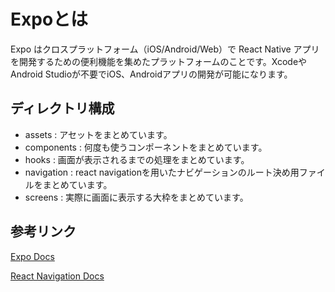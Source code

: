 # Expoとは
Expo はクロスプラットフォーム（iOS/Android/Web）で React Native アプリを開発するための便利機能を集めたプラットフォームのことです。XcodeやAndroid Studioが不要でiOS、Androidアプリの開発が可能になります。

## ディレクトリ構成
 - assets : アセットをまとめています。
 - components : 何度も使うコンポーネントをまとめています。
 - hooks : 画面が表示されるまでの処理をまとめています。
 - navigation : react navigationを用いたナビゲーションのルート決め用ファイルをまとめています。
 - screens : 実際に画面に表示する大枠をまとめています。

## 参考リンク
[Expo Docs](https://docs.expo.dev/)

[React Navigation Docs](https://reactnavigation.org/docs/getting-started)
